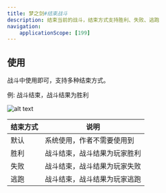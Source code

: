 ```yaml
---
title: 梦之剑#结束战斗
description: 结束当前的战斗，结束方式支持胜利、失败、逃跑
navigation:
    applicationScope: [199]
---
```


## 使用

战斗中使用即可，支持多种结束方式。

例: 战斗结束，战斗结果为胜利

![alt text](https://cdn.gcw.wiki.wiki/gcw/image/zh_hans/commands/battle/endbattle/199/image.png)

| 结束方式 | 说明                         |
| -------- | ---------------------------- |
| 默认     | 系统使用，作者不需要使用到   |
| 胜利     | 战斗结束，战斗结果为玩家胜利 |
| 失败     | 战斗结束，战斗结果为玩家失败 |
| 逃跑     | 战斗结束，战斗结果为玩家逃跑 |
